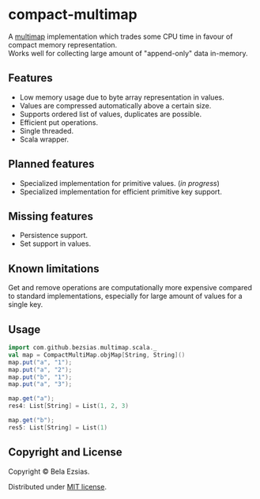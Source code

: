 # compact-multimap

A [multimap] implementation which trades some CPU time in favour of compact memory representation.  
Works well for collecting large amount of "append-only" data in-memory. 

## Features

 * Low memory usage due to byte array representation in values.
 * Values are compressed automatically above a certain size.
 * Supports ordered list of values, duplicates are possible. 
 * Efficient put operations.
 * Single threaded.
 * Scala wrapper.
 
## Planned features

 * Specialized implementation for primitive values. (*in progress*)
 * Specialized implementation for efficient primitive key support.

## Missing features

 * Persistence support.
 * Set support in values.

## Known limitations

Get and remove operations are computationally more expensive compared to standard implementations, especially for large amount of values for a single key.

## Usage

```scala
import com.github.bezsias.multimap.scala._
val map = CompactMultiMap.objMap[String, String]()
map.put("a", "1");
map.put("a", "2");
map.put("b", "1");
map.put("a", "3");

map.get("a");
res4: List[String] = List(1, 2, 3)

map.get("b");
res5: List[String] = List(1)
```

## Copyright and License

Copyright © Bela Ezsias.

Distributed under [MIT license](http://choosealicense.com/licenses/mit/).

[multimap]: https://en.wikipedia.org/wiki/Multimap
